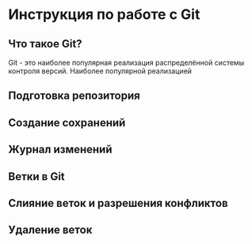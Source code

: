 # Инструкция по работе с Git

## Что такое Git? 
Git - это наиболее популярная реализация распределённой системы контроля версий. Наиболее популярной реализацией 

## Подготовка репозитория 

## Создание сохранений

## Журнал изменений

## Ветки в Git

## Слияние веток и разрешения конфликтов

## Удаление веток